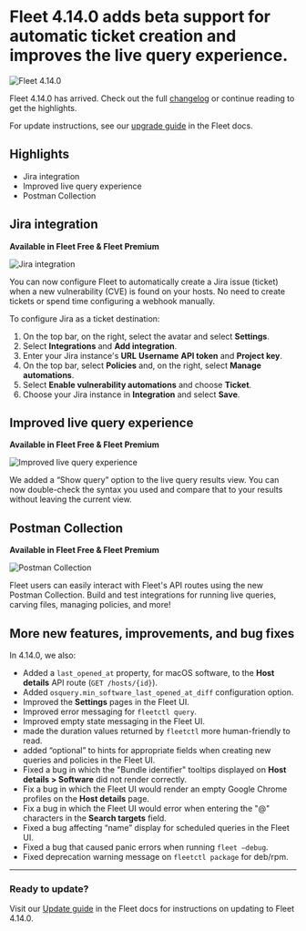 # Fleet 4.14.0 adds beta support for automatic ticket creation and improves the live query experience.

![Fleet 4.14.0](http://fleetdm.com/images/articles/4-14-0-cover-1600x900@2x.png)

Fleet 4.14.0 has arrived. Check out the full [changelog](https://github.com/fleetdm/fleet/releases/tag/fleet-v4.14.0) or continue reading to get the highlights.

For update instructions, see our [upgrade guide](https://fleetdm.com/docs/deploying/upgrading-fleet) in the Fleet docs.

## Highlights
- Jira integration
- Improved live query experience
- Postman Collection

## Jira integration
**Available in Fleet Free & Fleet Premium**

![Jira integration](http://fleetdm.com/images/articles/jira-integration-1600x900@2x.png)

You can now configure Fleet to automatically create a Jira issue (ticket) when a new vulnerability (CVE) is
found on your hosts. No need to create tickets or spend time configuring a webhook manually.

To configure Jira as a ticket destination:
1. On the top bar, on the right, select the avatar and select **Settings**.
2. Select **Integrations** and **Add integration**.
3. Enter your Jira instance's **URL** **Username** **API token** and **Project key**.
4. On the top bar, select **Policies** and, on the right, select **Manage automations**.
5. Select **Enable vulnerability automations** and choose **Ticket**.
6. Choose your Jira instance in **Integration** and select **Save**.

## Improved live query experience
**Available in Fleet Free & Fleet Premium**

![Improved live query experience](http://fleetdm.com/images/articles/show-query-1600x900@2x.png)

We added a “Show query” option to the live query results view. You can now double-check the syntax you used and compare that to your results without leaving the current view.

## Postman Collection
**Available in Fleet Free & Fleet Premium**

![Postman Collection](http://fleetdm.com/images/articles/postman-collection-1600x900@2x.png)

Fleet users can easily interact with Fleet's API routes using the new Postman Collection. Build and test integrations for running live queries, carving files, managing policies, and more!

## More new features, improvements, and bug fixes

In 4.14.0, we also:

- Added a `last_opened_at` property, for macOS software, to the **Host details** API route (`GET /hosts/{id}`).
- Added `osquery.min_software_last_opened_at_diff` configuration option.
- Improved the **Settings** pages in the Fleet UI.
- Improved error messaging for `fleetctl query`.
- Improved empty state messaging in the Fleet UI.
- made the duration values returned by `fleetctl` more human-friendly to read.
- added “optional” to hints for appropriate fields when creating new queries and policies in the
  Fleet UI. 
- Fixed a bug in which the "Bundle identifier" tooltips displayed on **Host details > Software** did
  not render correctly.
- Fix a bug in which the Fleet UI would render an empty Google Chrome profiles on the **Host
  details** page. 
- Fix a bug in which the Fleet UI would error when entering the "@" characters in the **Search
  targets** field.
- Fixed a bug affecting “name” display for scheduled queries in the Fleet UI. 
- Fixed a bug that caused panic errors when running `fleet –debug`. 
- Fixed deprecation warning message on `fleetctl package` for deb/rpm.

---

### Ready to update?

Visit our [Update guide](https://fleetdm.com/docs/deploying/upgrading-fleet) in the Fleet docs for instructions on updating to Fleet 4.14.0.

<meta name="category" value="releases">
<meta name="authorFullName" value="Kathy Satterlee">
<meta name="authorGitHubUsername" value="ksatter">
<meta name="publishedOn" value="2022-05-06">
<meta name="articleTitle" value="Fleet 4.14.0 adds beta support for automatic ticket creation and improves the live query experience.">
<meta name="articleImageUrl" value="http://fleetdm.com/images/articles/4-14-0-cover-1600x900@2x.png">
